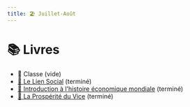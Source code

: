 ```yaml
---
title: 🏖 Juillet-Août
---
```


# 📚 Livres
- 📕 Classe (vide)
- [📙 Le Lien Social](./livres/le-lien-social) (terminé)
- [📗 Introduction à l'histoire économique mondiale](./livres/ihem) (terminé)
- [📘 La Prospérité du Vice](./livres/la-prosperite-du-vice ) (terminé)